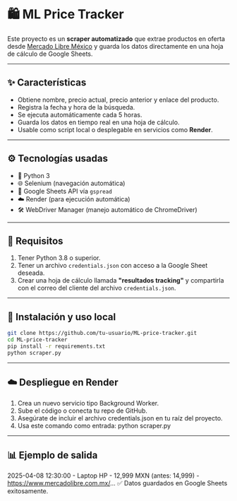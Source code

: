 # 🛍️ ML Price Tracker

Este proyecto es un **scraper automatizado** que extrae productos en oferta desde [Mercado Libre México](https://www.mercadolibre.com.mx/ofertas#nav-header) y guarda los datos directamente en una hoja de cálculo de Google Sheets.

---

## ✨ Características

- Obtiene nombre, precio actual, precio anterior y enlace del producto.
- Registra la fecha y hora de la búsqueda.
- Se ejecuta automáticamente cada 5 horas.
- Guarda los datos en tiempo real en una hoja de cálculo.
- Usable como script local o desplegable en servicios como **Render**.

---

## ⚙️ Tecnologías usadas

- 🐍 Python 3
- 🌐 Selenium (navegación automática)
- 📄 Google Sheets API vía `gspread`
- ☁️ Render (para ejecución automática)
- 🛠️ WebDriver Manager (manejo automático de ChromeDriver)

---

## 🧰 Requisitos

1. Tener Python 3.8 o superior.
2. Tener un archivo `credentials.json` con acceso a la Google Sheet deseada.
3. Crear una hoja de cálculo llamada **"resultados tracking"** y compartirla con el correo del cliente del archivo `credentials.json`.

---

## 🚀 Instalación y uso local

```bash
git clone https://github.com/tu-usuario/ML-price-tracker.git
cd ML-price-tracker
pip install -r requirements.txt
python scraper.py
```

---

## ☁️ Despliegue en Render

1. Crea un nuevo servicio tipo Background Worker.
2. Sube el código o conecta tu repo de GitHub.
3. Asegúrate de incluir el archivo credentials.json en tu raíz del proyecto.
4. Usa este comando como entrada: python scraper.py

---

## 📊 Ejemplo de salida

2025-04-08 12:30:00 - Laptop HP - 12,999 MXN (antes: 14,999) - https://www.mercadolibre.com.mx/...
✅ Datos guardados en Google Sheets exitosamente.


